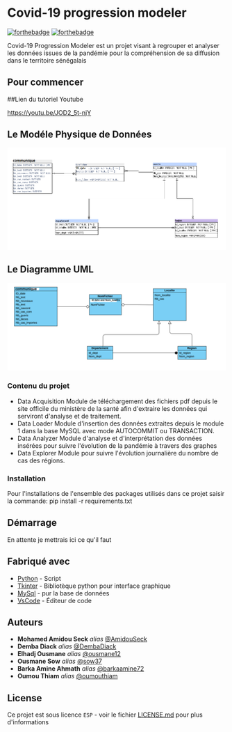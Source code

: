 # Covid-19 progression modeler

[![forthebadge](http://forthebadge.com/images/badges/built-with-love.svg)](http://forthebadge.com)  [![forthebadge](http://forthebadge.com/images/badges/powered-by-electricity.svg)](http://forthebadge.com)

Covid-19 Progression Modeler est un projet visant à regrouper et analyser les données issues de la pandémie pour la compréhension de sa diffusion dans le territoire sénégalais

## Pour commencer
##Lien du tutoriel Youtube

https://youtu.be/JOD2_5t-njY

## Le Modéle Physique de Données
![alt text](https://github.com/AmidouSeck/Covid-19-Project/blob/dec813d478c0fb1beacdbf2080aa48b389e7508a/mpd.PNG?raw=true)

## Le Diagramme UML
![alt text](https://github.com/AmidouSeck/Covid-19-Project/blob/dec813d478c0fb1beacdbf2080aa48b389e7508a/diagramme_uml.PNG?raw=true)

### Contenu du projet


- Data Acquisition
  Module de téléchargement des fichiers pdf depuis le site officile du ministère de la santé afin d'extraire les données qui serviront d'analyse et de traitement.
- Data Loader
  Module d'insertion des données extraites depuis le module 1 dans la base MySQL avec mode AUTOCOMMIT ou TRANSACTION.
- Data Analyzer
Module d'analyse et d'interprétation des données insérées pour suivre l'évolution de la pandémie à travers des graphes
- Data Explorer
  Module pour suivre l'évolution journalière du nombre de cas des régions.

### Installation

Pour l'installations de l'ensemble des packages utilisés dans ce projet saisir la commande:
pip install -r requirements.txt

## Démarrage

En attente je mettrais ici ce qu'il faut

## Fabriqué avec

* [Python](https://www.python.org/) - Script
* [Tkinter](https://docs.python.org/3/library/tkinter.html) - Bibliotèque python pour interface graphique
* [MySql](https://www.mysql.com/fr/) - pur la base de données
* [VsCode](https://code.visualstudio.com/) - Éditeur de code


## Auteurs

* **Mohamed Amidou Seck** _alias_ [@AmidouSeck](https://github.com/AmidouSeck)
* **Demba Diack** _alias_ [@DembaDiack](https://github.com/DembaDiack)
* **Elhadj Ousmane** _alias_ [@ousmane12](https://github.com/ousmane12)
* **Ousmane Sow** _alias_ [@sow37](https://github.com/sow37)
* **Barka Amine Ahmath** _alias_ [@barkaamine72](https://github.com/barkaamine72)
* **Oumou Thiam** _alias_ [@oumouthiam](https://github.com/oumouthiam)

## License

Ce projet est sous licence ``ESP`` - voir le fichier [LICENSE.md](LICENSE.md) pour plus d'informations

